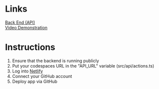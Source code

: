 # Links

[Back End (API)](https://github.com/u2496690/social_media_api)\
[Video Demonstration](https://uelac-my.sharepoint.com/:v:/g/personal/u2496690_uel_ac_uk/EW6Cvdj6WFtEusNZghQjfYsBCVIcVoea_NNv1q4-pXizcA?e=UYjW6Y)

# Instructions
1. Ensure that the backend is running publicly
2. Put your codespaces URL in the "API_URL" variable (src/api/actions.ts)
3. Log into [Netlify](https://www.netlify.com/)
4. Connect your GitHub account
5. Deploy app via GitHub
